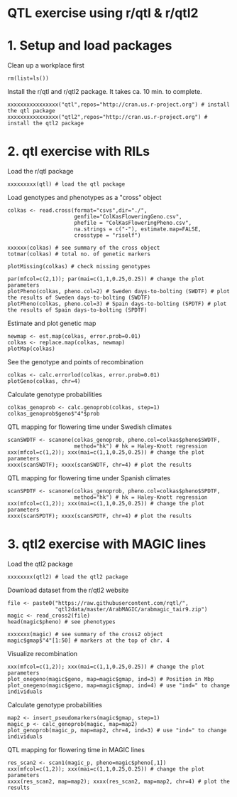 # QTL exercise using r/qtl & r/qtl2

# 1. Setup and load packages

Clean up a workplace first
```
rm(list=ls())
```

Install the r/qtl and r/qtl2 package. It takes ca. 10 min. to complete.
```
xxxxxxxxxxxxxxxx("qtl",repos="http://cran.us.r-project.org") # install the qtl package
xxxxxxxxxxxxxxxx("qtl2",repos="http://cran.us.r-project.org") # install the qtl2 package
```

# 2. qtl exercise with RILs

Load the r/qtl package
```
xxxxxxxxx(qtl) # load the qtl package
```

Load genotypes and phenotypes as a "cross" object
```
colkas <- read.cross(format="csvs",dir="./",
                     genfile="ColKasFloweringGeno.csv",
                     phefile = "ColKasFloweringPheno.csv",
                     na.strings = c("-"), estimate.map=FALSE,
                     crosstype = "riself")

xxxxxx(colkas) # see summary of the cross object
totmar(colkas) # total no. of genetic markers

plotMissing(colkas) # check missing genotypes

par(mfcol=c(2,1)); par(mai=c(1,1,0.25,0.25)) # change the plot parameters
plotPheno(colkas, pheno.col=2) # Sweden days-to-bolting (SWDTF) # plot the results of Sweden days-to-bolting (SWDTF)
plotPheno(colkas, pheno.col=3) # Spain days-to-bolting (SPDTF) # plot the results of Spain days-to-bolting (SPDTF)
```

Estimate and plot genetic map
```
newmap <- est.map(colkas, error.prob=0.01)
colkas <- replace.map(colkas, newmap)
plotMap(colkas)
```

See the genotype and points of recombination
```
colkas <- calc.errorlod(colkas, error.prob=0.01)
plotGeno(colkas, chr=4)
```

Calculate genotype probabilities
```
colkas_genoprob <- calc.genoprob(colkas, step=1)
colkas_genoprob$geno$"4"$prob
```

QTL mapping for flowering time under Swedish climates
```
scanSWDTF <- scanone(colkas_genoprob, pheno.col=colkas$pheno$SWDTF,
                     method="hk") # hk = Haley-Knott regression
xxx(mfcol=c(1,2)); xxx(mai=c(1,1,0.25,0.25)) # change the plot parameters
xxxx(scanSWDTF); xxxx(scanSWDTF, chr=4) # plot the results
```

QTL mapping for flowering time under Spanish climates
```
scanSPDTF <- scanone(colkas_genoprob, pheno.col=colkas$pheno$SPDTF,
                     method="hk") # hk = Haley-Knott regression
xxx(mfcol=c(1,2)); xxx(mai=c(1,1,0.25,0.25)) # change the plot parameters
xxxx(scanSPDTF); xxxx(scanSPDTF, chr=4) # plot the results
```

# 3. qtl2 exercise with MAGIC lines

Load the qtl2 package
```
xxxxxxxx(qtl2) # load the qtl2 package
```

Download dataset from the r/qtl2 website
```
file <- paste0("https://raw.githubusercontent.com/rqtl/",
               "qtl2data/master/ArabMAGIC/arabmagic_tair9.zip")
magic <- read_cross2(file)
head(magic$pheno) # see phenotypes

xxxxxxx(magic) # see summary of the cross2 object
magic$gmap$"4"[1:50] # markers at the top of chr. 4
```

Visualize recombination
```
xxx(mfcol=c(1,2)); xxx(mai=c(1,1,0.25,0.25)) # change the plot parameters
plot_onegeno(magic$geno, map=magic$gmap, ind=3) # Position in Mbp
plot_onegeno(magic$geno, map=magic$gmap, ind=4) # use "ind=" to change individuals
```

Calculate genotype probabilities
```
map2 <- insert_pseudomarkers(magic$gmap, step=1)
magic_p <- calc_genoprob(magic, map=map2)
plot_genoprob(magic_p, map=map2, chr=4, ind=3) # use "ind=" to change individuals
```

QTL mapping for flowering time in MAGIC lines
```
res_scan2 <- scan1(magic_p, pheno=magic$pheno[,1])
xxx(mfcol=c(1,2)); xxx(mai=c(1,1,0.25,0.25)) # change the plot parameters
xxxx(res_scan2, map=map2); xxxx(res_scan2, map=map2, chr=4) # plot the results
```
